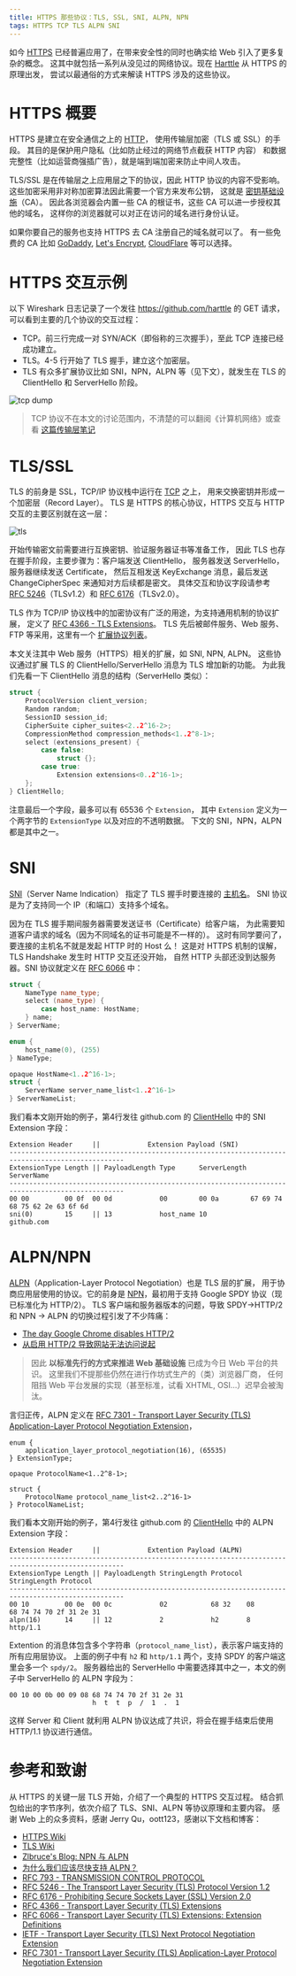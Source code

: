 ```yaml
---
title: HTTPS 那些协议：TLS, SSL, SNI, ALPN, NPN
tags: HTTPS TCP TLS ALPN SNI
---
```


如今 [HTTPS][https] 已经普遍应用了，在带来安全性的同时也确实给 Web 引入了更多复杂的概念。
这其中就包括一系列从没见过的网络协议。现在 [Harttle](/) 从 HTTPS 的原理出发，
尝试以最通俗的方式来解读 HTTPS 涉及的这些协议。

<!--more-->

# HTTPS 概要

HTTPS 是建立在安全通信之上的 [HTTP][http]，
使用传输层加密（TLS 或 SSL）的手段。
其目的是保护用户隐私（比如防止经过的网络节点截获 HTTP 内容）
和数据完整性（比如运营商强插广告），就是端到端加密来防止中间人攻击。

TLS/SSL 是在传输层之上应用层之下的协议，因此 HTTP 协议的内容不受影响。
这些加密采用非对称加密算法因此需要一个官方来发布公钥，
这就是 [密钥基础设施][network-security]（CA）。
因此各浏览器会内置一些 CA 的根证书，这些 CA 可以进一步授权其他的域名，
这样你的浏览器就可以对正在访问的域名进行身份认证。

如果你要自己的服务也支持 HTTPS 去 CA 注册自己的域名就可以了。
有一些免费的 CA 比如 [GoDaddy](https://en.wikipedia.org/wiki/GoDaddy),
[Let's Encrypt](https://en.wikipedia.org/wiki/Let%27s_Encrypt),
[CloudFlare](https://cloudflare.com) 等可以选择。

# HTTPS 交互示例

以下 Wireshark 日志记录了一个发往 <https://github.com/harttle> 的 GET 请求，
可以看到主要的几个协议的交互过程：

* TCP。前三行完成一对 SYN/ACK（即俗称的三次握手），至此 TCP 连接已经成功建立。
* TLS。4-5 行开始了 TLS 握手，建立这个加密层。
* TLS 有众多扩展协议比如 SNI，NPN，ALPN 等（见下文），就发生在 TLS 的 ClientHello 和 ServerHello 阶段。

![tcp dump](/assets/img/blog/http/wireshark@2x.png)

> TCP 协议不在本文的讨论范围内，不清楚的可以翻阅《计算机网络》或查看 [这篇传输层笔记](/2014/04/21/computer-network-transport-layer.html)

# TLS/SSL

TLS 的前身是 SSL，TCP/IP 协议栈中运行在 [TCP][rfc793] 之上，
用来交换密钥并形成一个加密层（Record Layer）。
TLS 是 HTTPS 的核心协议，HTTPS 交互与 HTTP 交互的主要区别就在这一层：

![tls](/assets/img/blog/http/https@2x.png)

开始传输密文前需要进行互换密钥、验证服务器证书等准备工作，
因此 TLS 也存在握手阶段，主要步骤为：客户端发送 ClientHello，
服务器发送 ServerHello，服务器继续发送 Certificate，
然后互相发送 KeyExchange 消息，最后发送 ChangeCipherSpec 来通知对方后续都是密文。
具体交互和协议字段请参考 [RFC  5246][rfc5246]（TLSv1.2）和
[RFC 6176](https://tools.ietf.org/html/rfc6176)（TLSv2.0）。

TLS 作为 TCP/IP 协议栈中的加密协议有广泛的用途，为支持通用机制的协议扩展，
定义了 [RFC 4366 - TLS Extensions][rfc4366]。
TLS 先后被邮件服务、Web 服务、FTP 等采用，这里有一个
[扩展协议列表](https://en.wikipedia.org/wiki/Transport_Layer_Security#Extensions)。

本文关注其中 Web 服务（HTTPS）相关的扩展，如 SNI, NPN, ALPN。
这些协议通过扩展 TLS 的 ClientHello/ServerHello 消息为 TLS 增加新的功能。
为此我们先看一下 ClientHello 消息的结构（ServerHello 类似）：

```cpp
struct {
    ProtocolVersion client_version;
    Random random;
    SessionID session_id;
    CipherSuite cipher_suites<2..2^16-2>;
    CompressionMethod compression_methods<1..2^8-1>;
    select (extensions_present) {
        case false:
            struct {};
        case true:
            Extension extensions<0..2^16-1>;
    };
} ClientHello;
```

注意最后一个字段，最多可以有 65536 个 `Extension`，
其中 `Extension` 定义为一个两字节的 `ExtensionType` 以及对应的不透明数据。
下文的 SNI，NPN，ALPN 都是其中之一。

# SNI

[SNI][sni]（Server Name Indication）
指定了 TLS 握手时要连接的 [主机名](https://en.wikipedia.org/wiki/Hostname)。
SNI 协议是为了支持同一个 IP（和端口）支持多个域名。

因为在 TLS 握手期间服务器需要发送证书（Certificate）给客户端，
为此需要知道客户请求的域名（因为不同域名的证书可能是不一样的）。
这时有同学要问了，要连接的主机名不就是发起 HTTP 时的 Host 么！
这是对 HTTPS 机制的误解，TLS Handshake 发生时 HTTP 交互还没开始，
自然 HTTP 头部还没到达服务器。SNI 协议就定义在 [RFC 6066][rfc6066] 中：

```cpp
struct {
    NameType name_type;
    select (name_type) {
        case host_name: HostName;
    } name;
} ServerName;

enum {
    host_name(0), (255)
} NameType;

opaque HostName<1..2^16-1>;
struct {
    ServerName server_name_list<1..2^16-1>
} ServerNameList;
```

我们看本文刚开始的例子，第4行发往 github.com 的 [ClientHello][client-hello] 中的 SNI Extension 字段：

```
Extension Header     ||            Extension Payload (SNI)
---------------------------------------------------------------------------------------------------
ExtensionType Length || PayloadLength Type      ServerLength ServerName
---------------------------------------------------------------------------------------------------
00 00         00 0f  00 0d            00        00 0a        67 69 74 68 75 62 2e 63 6f 6d
sni(0)        15     || 13            host_name 10           github.com
```

# ALPN/NPN

[ALPN][alpn]（Application-Layer Protocol Negotiation）也是 TLS 层的扩展，
用于协商应用层使用的协议。它的前身是 [NPN][npn]，最初用于支持 Google SPDY 协议（现已标准化为 HTTP/2）。
TLS 客户端和服务器版本的问题，导致 SPDY->HTTP/2 和 NPN -> ALPN 的切换过程引发了不少阵痛：

* [The day Google Chrome disables HTTP/2](https://ma.ttias.be/day-google-chrome-disables-http2-nearly-everyone-may-31st-2016/)
* [从启用 HTTP/2 导致网站无法访问说起](https://imququ.com/post/why-tls-handshake-failed-with-http2-enabled.html)

> 因此 **以标准先行的方式来推进 Web 基础设施** 已成为今日 Web 平台的共识。
> 这里我们不提那些仍然在进行作坊式生产的（类）浏览器厂商，
> 任何阻挡 Web 平台发展的实现（甚至标准，试看 XHTML, OSI...）迟早会被淘汰。

言归正传，ALPN 定义在
[RFC 7301 - Transport Layer Security (TLS) Application-Layer Protocol Negotiation Extension][rfc7301]，

```
enum {
    application_layer_protocol_negotiation(16), (65535)
} ExtensionType;

opaque ProtocolName<1..2^8-1>;

struct {
    ProtocolName protocol_name_list<2..2^16-1>
} ProtocolNameList;
```

我们看本文刚开始的例子，第4行发往 github.com 的 [ClientHello][client-hello] 中的 ALPN Extension 字段：

```
Extension Header     ||            Extention Payload (ALPN)
---------------------------------------------------------------------------------------------------
ExtensionType Length || PayloadLength StringLength Protocol StringLength Protocol
---------------------------------------------------------------------------------------------------
00 10         00 0e  00 0c            02           68 32    08           68 74 74 70 2f 31 2e 31
alpn(16)      14     || 12            2            h2       8            http/1.1
```

Extention 的消息体包含多个字符串（`protocol_name_list`），表示客户端支持的所有应用层协议。
上面的例子中有 `h2` 和 `http/1.1` 两个，支持 SPDY 的客户端这里会多一个 `spdy/2`。
服务器给出的 ServerHello 中需要选择其中之一，本文的例子中 ServerHello 的 ALPN 字段为：

```
00 10 00 0b 00 09 08 68 74 74 70 2f 31 2e 31
                     h  t  t  p  /  1  .  1
```

这样 Server 和 Client 就利用 ALPN 协议达成了共识，将会在握手结束后使用 HTTP/1.1 协议进行通信。

# 参考和致谢

从 HTTPS 的关键一层 TLS 开始，介绍了一个典型的 HTTPS 交互过程。
结合抓包给出的字节序列，依次介绍了 TLS、SNI、ALPN 等协议原理和主要内容。
感谢 Web 上的众多资料，感谢 Jerry Qu，oott123，感谢以下文档和博客：

* [HTTPS Wiki][https]
* [TLS Wiki][tls]
* [Zlbruce's Blog: NPN 与 ALPN](http://zlb.me/2013/07/19/npn-and-alpn/)
* [为什么我们应该尽快支持 ALPN？](https://imququ.com/post/enable-alpn-asap.html)
* [RFC 793 - TRANSMISSION CONTROL PROTOCOL][rfc793]
* [RFC 5246 - The Transport Layer Security (TLS) Protocol Version 1.2][rfc5246]
* [RFC 6176 - Prohibiting Secure Sockets Layer (SSL) Version 2.0][rfc6176]
* [RFC 4366 - Transport Layer Security (TLS) Extensions][rfc4366]
* [RFC 6066 - Transport Layer Security (TLS) Extensions: Extension Definitions][rfc6066]
* [IETF - Transport Layer Security (TLS) Next Protocol Negotiation Extension][npn]
* [RFC 7301 - Transport Layer Security (TLS) Application-Layer Protocol Negotiation Extension][rfc7301]

[http]: /2014/10/01/http.html
[https]: https://en.wikipedia.org/wiki/HTTPS
[tls]: https://en.wikipedia.org/wiki/Transport_Layer_Security
[sni]: https://en.wikipedia.org/wiki/Server_Name_Indication
[npn]: https://tools.ietf.org/html/draft-agl-tls-nextprotoneg-04
[alpn]: https://en.wikipedia.org/wiki/Application-Layer_Protocol_Negotiation
[transport-layer]: /2014/04/21/computer-network-transport-layer.html
[network-security]: /2014/05/03/computer-network-security.html
[rfc793]: https://tools.ietf.org/html/rfc793
[rfc6176]: https://tools.ietf.org/html/rfc6176
[rfc6066]: https://tools.ietf.org/html/rfc6066
[rfc4366]: https://tools.ietf.org/html/rfc4366
[rfc5246]: https://tools.ietf.org/html/rfc5246
[rfc7301]: https://tools.ietf.org/html/rfc7301
[client-hello]: https://tools.ietf.org/html/rfc5246#section-7.4.1.2
